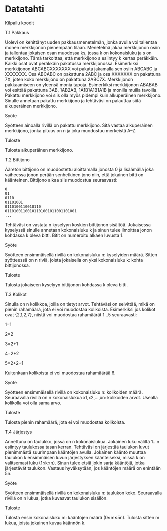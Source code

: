 # Datatahti
Kilpailu koodit

T.1
Pakkaus

Uolevi on kehittänyt uuden pakkausmenetelmän, jonka avulla voi tallentaa monen merkkijonon pienempään tilaan.
Menetelmä jakaa merkkijonon osiin ja tallentaa jokaisen osan muodossa ks, jossa k on kokonaisluku ja s on merkkijono. Tämä tarkoittaa, että merkkijono s esiintyy k kertaa peräkkäin. Kaikki osat ovat peräkkäin pakatussa merkkijonossa.
Esimerkiksi merkkijonon ABCABCXXXXXXX voi pakata jakamalla sen osiin ABCABC ja XXXXXXX. Osa ABCABC on pakattuna 2ABC ja osa XXXXXXX on pakattuna 7X, joten koko merkkijono on pakattuna 2ABC7X.
Merkkijonon pakkaamiseen on yleensä monia tapoja. Esimerkiksi merkkijonon ABABAB voi esittää pakattuna 3AB, 1AB2AB, 1A1B1A1B1A1B ja monilla muilla tavoilla. Pakattu merkkijono voi siis olla myös pidempi kuin alkuperäinen merkkijono.
Sinulle annetaan pakattu merkkijono ja tehtäväsi on palauttaa siitä alkuperäinen merkkijono.

Syöte

Syötteen ainoalla rivillä on pakattu merkkijono. Sitä vastaa alkuperäinen merkkijono, jonka pituus on n ja joka muodostuu merkeistä A–Z.

Tuloste

Tulosta alkuperäinen merkkijono.

T.2
Bittijono

Ääretön bittijono on muodostettu aloittamalla jonosta 0 ja lisäämällä joka vaiheessa jonon perään senhetkinen jono niin, että jokainen bitti on käänteinen.
Bittijono alkaa siis muodostua seuraavasti:

    0
    01
    0110
    01101001
    0110100110010110
    01101001100101101001011001101001
    ...

Tehtäväsi on vastata n kyselyyn koskien bittijonon sisältöä. Jokaisessa kyselyssä sinulle annetaan kokonaisluku k ja sinun tulee ilmoittaa jonon kohdassa k oleva bitti. Bitit on numeroitu alkaen luvusta 1.

Syöte

Syötteen ensimmäisellä rivillä on kokonaisluku n: kyselyiden määrä.
Sitten syötteessä on n riviä, joista jokaisella on yksi kokonaisluku k: kohta bittijonossa.

Tuloste

Tulosta jokaiseen kyselyyn bittijonon kohdassa k oleva bitti.

T.3
Kolikot

Sinulla on n kolikkoa, joilla on tietyt arvot. Tehtäväsi on selvittää, mikä on pienin rahamäärä, jota ei voi muodostaa kolikoista.
Esimerkiksi jos kolikot ovat {2,1,2,7}, niistä voi muodostaa rahamäärät 1…5 seuraavasti:

1=1

2=2

3=2+1

4=2+2

5=2+2+1

Kuitenkaan kolikoista ei voi muodostaa rahamäärää 6.

Syöte

Syötteen ensimmäisellä rivillä on kokonaisluku n: kolikoiden määrä.
Seuraavalla rivillä on n kokonaislukua x1,x2,…,xn: kolikoiden arvot. Usealla kolikolla voi olla sama arvo.

Tuloste

Tulosta pienin rahamäärä, jota ei voi muodostaa kolikoista.

T.4
Järjestys

Annettuna on taulukko, jossa on n kokonaislukua. Jokainen luku väliltä 1…n esiintyy taulukossa tasan kerran.
Tehtäväsi on järjestää taulukon luvut pienimmästä suurimpaan kääntöjen avulla. Jokainen kääntö muuttaa taulukon k ensimmäisen luvun järjestyksen käänteiseksi, missä k on valitsemasi luku (1≤k≤n).
Sinun tulee etsiä jokin sarja kääntöjä, jotka järjestävät taulukon. Vastaus hyväksytään, jos kääntöjen määrä on enintään 5n.

Syöte

Syötteen ensimmäisellä rivillä on kokonaisluku n: taulukon koko.
Seuraavalla rivillä on n lukua, jotka kuvaavat taulukon sisällön.

Tuloste

Tulosta ensin kokonaisluku m: kääntöjen määrä (0≤m≤5n).
Tulosta sitten m lukua, joista jokainen kuvaa käännön k.

